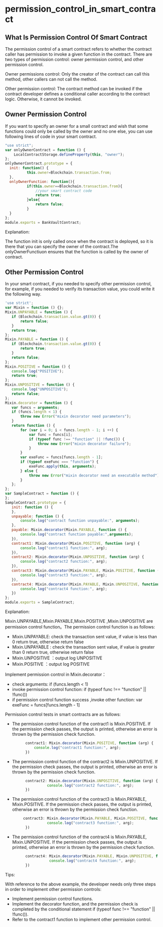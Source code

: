 # permission\_control\_in\_smart\_contract

## What Is Permission Control Of Smart Contract

The permission control of a smart contract refers to whether the contract caller has permission to invoke a given function in the contract. There are two types of permission control: owner permission control, and other permission control.

Owner permissions control: Only the creator of the contract can call this method, other callers can not call the method.

Other permission control: The contract method can be invoked if the contract developer defines a conditional caller according to the contract logic. Otherwise, it cannot be invoked.

## Owner Permission Control

If you want to specify an owner for a small contract and wish that some functions could only be called by the owner and no one else, you can use following lines of code in your smart contract.

```javascript
"use strict";
var onlyOwnerContract = function () {
    LocalContractStorage.defineProperty(this, "owner");
};
onlyOwnerContract.prototype = {
  init: function() {
          this.owner=Blockchain.transaction.from;
  },
  onlyOwnerFunction: function(){
          if(this.owner==Blockchain.transaction.from){
              //your smart contract code
              return true;
          }else{
              return false;
          }
  }
};
module.exports = BankVaultContract;
```

Explanation:

The function init is only called once when the contract is deployed, so it is there that you can specify the owner of the contract.The onlyOwnerFunctiuon ensures that the function is called by the owner of contract.

## Other Permission Control

In your smart contract, if you needed to specify other permission control, for example, if you needed to verify its transaction value, you could write it the following way.

```javascript
'use strict';
var Mixin = function () {};
Mixin.UNPAYABLE = function () {
   if (Blockchain.transaction.value.gt(0)) {
       return false;
   }
   return true;
};
Mixin.PAYABLE = function () {
   if (Blockchain.transaction.value.gt(0)) {
       return true;
   }
   return false;
};
Mixin.POSITIVE = function () {
   console.log("POSITIVE");
   return true;
};
Mixin.UNPOSITIVE = function () {
   console.log("UNPOSITIVE");
   return false;
};
Mixin.decorator = function () {
   var funcs = arguments;
   if (funcs.length < 1) {
       throw new Error("mixin decorator need parameters");
   }
   return function () {
       for (var i = 0; i < funcs.length - 1; i ++) {
           var func = funcs[i];
           if (typeof func !== "function" || !func()) {
               throw new Error("mixin decorator failure");
           }
       }
       var exeFunc = funcs[funcs.length - 1];
       if (typeof exeFunc === "function") {
           exeFunc.apply(this, arguments);
       } else {
           throw new Error("mixin decorator need an executable method");
       }
   };
};
var SampleContract = function () {
};
SampleContract.prototype = {
   init: function () {
   },
   unpayable: function () {
       console.log("contract function unpayable:", arguments);
   },
   payable: Mixin.decorator(Mixin.PAYABLE, function () {
       console.log("contract function payable:",arguments);
   }),
   contract1: Mixin.decorator(Mixin.POSITIVE, function (arg) {
       console.log("contract1 function:", arg);
   }),
   contract2: Mixin.decorator(Mixin.UNPOSITIVE, function (arg) {
       console.log("contract2 function:", arg);
   }),
   contract3: Mixin.decorator(Mixin.PAYABLE, Mixin.POSITIVE, function (arg) {
       console.log("contract3 function:", arg);
   }),
   contract4: Mixin.decorator(Mixin.PAYABLE, Mixin.UNPOSITIVE, function (arg) {
       console.log("contract4 function:", arg);
   })
};
module.exports = SampleContract;
```

Explanation:

Mixin.UNPAYABLE,Mixin.PAYABLE,Mixin.POSITIVE ,Mixin.UNPOSITIVE are permission control function。The permission control function is as follows:

* Mixin.UNPAYABLE:  check the transaction sent value, if value is less than 0 return true, otherwise return false
* Mixin.UNPAYABLE : check the transaction sent value, if value is greater than 0 return true, otherwise return false
* Mixin.UNPOSITIVE ：output log UNPOSITIVE
* Mixin.POSITIVE ：output log POSITIVE

Implement permission control in Mixin.decorator：

* check arguments: if \(funcs.length &lt; 1\)
* invoke permission control function: if \(typeof func !== "function" \|\| !func\(\)\) 
* if permission control function success ,invoke other function: var exeFunc = funcs\[funcs.length - 1\]

Permission control tests in smart contracts are as follows:

* The permission control function of the contract1 is Mixin.POSITIVE. If the permission check passes, the output is printed, otherwise an error is thrown by the permission check function.

  ```javascript
        contract1: Mixin.decorator(Mixin.POSITIVE, function (arg) {
            console.log("contract1 function:", arg);
        })
  ```

* The permission control function of the contract2 is Mixin.UNPOSITIVE. If the permission check passes, the output is printed, otherwise an error is thrown by the permission check function.

  ```javascript
        contract2: Mixin.decorator(Mixin.UNPOSITIVE, function (arg) {
                  console.log("contract2 function:", arg);
        })
  ```

* The permission control function of the contract3 is Mixin.PAYABLE, Mixin.POSITIVE. If the permission check passes, the output is printed, otherwise an error is thrown by the permission check function.

  ```javascript
       contract3: Mixin.decorator(Mixin.PAYABLE, Mixin.POSITIVE, function (arg) {
                  console.log("contract3 function:", arg);
        })
  ```

* The permission control function of the contract4 is Mixin.PAYABLE, Mixin.UNPOSITIVE. If the permission check passes, the output is printed, otherwise an error is thrown by the permission check function.

  ```javascript
        contract4: Mixin.decorator(Mixin.PAYABLE, Mixin.UNPOSITIVE, function (arg) {
                   console.log("contract4 function:", arg);
        })
  ```

Tips:

With reference to the above example, the developer needs only three steps in order to implement other permission controls:

* Implement permission control functions.
* Implement the decorator function, and the permission check is completed by the conditional statement if \(typeof func !== "function" \|\| !func\(\)\).
* Refer to the contract1 function to implement other permission control.

